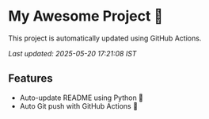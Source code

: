 # My Awesome Project 🚀

This project is automatically updated using GitHub Actions.

_Last updated: 2025-05-20 17:21:08 IST_

## Features
- Auto-update README using Python 🐍
- Auto Git push with GitHub Actions 🤖
